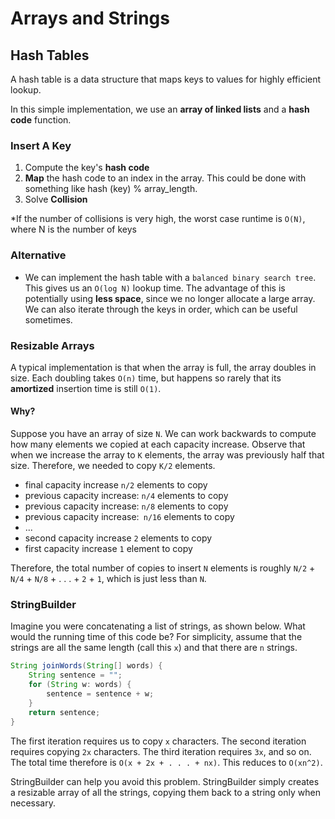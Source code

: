 # Arrays and Strings

## Hash Tables

A hash table is a data structure that maps keys to values for highly efficient lookup.

In this simple implementation, we use an **array of linked lists** and a **hash code** function.

### Insert A Key

1. Compute the key's **hash code**
2. **Map** the hash code to an index in the array. This could be done with something like hash (key)
   % array_length.
3. Solve **Collision**

*If the number of collisions is very high, the worst case runtime is `O(N)`, where N is the number of keys



### Alternative

- We can implement the hash table with a `balanced binary search tree`. This gives us an `O(log N)` lookup time. The advantage of this is potentially using **less space**, since we no longer allocate a large array. We can also iterate through the keys in order, which can be useful sometimes.



### Resizable Arrays

A typical implementation is that when the array is full, the array doubles in size. Each doubling takes `O(n)` time, but happens so rarely that its **amortized** insertion time is still `O(1)`.

#### Why?

Suppose you have an array of size `N`. We can work backwards to compute how many elements we copied
at each capacity increase. Observe that when we increase the array to `K` elements, the array was previously
half that size. Therefore, we needed to copy `K/2` elements. 

- final capacity increase `n/2` elements to copy
- previous capacity increase: `n/4` elements to copy
- previous capacity increase: `n/8` elements to copy
- previous capacity increase:` n/16` elements to copy	
- ...
- second capacity increase `2` elements to copy
- first capacity increase `1` element to copy

Therefore, the total number of copies to insert `N` elements is roughly `N/2` + `N/4` + `N/8` + . . . + `2` +
`1`, which is just less than `N`.



### StringBuilder

Imagine you were concatenating a list of strings, as shown below. What would the running time of this code be? For simplicity, assume that the strings are all the same length (call this `x`) and that there are `n` strings.

````java
String joinWords(String[] words) {
	String sentence = "";
	for (String w: words) {
		sentence = sentence + w;
	}
	return sentence;
}
````

The first iteration requires us to copy `x` characters. The second iteration requires copying `2x` characters. The third iteration requires `3x`, and so on. The total time therefore is `O(x + 2x + . . . + nx)`. This reduces to `O(xn^2)`.



StringBuilder can help you avoid this problem. StringBuilder simply creates a resizable array of all the strings, copying them back to a string only when necessary.
